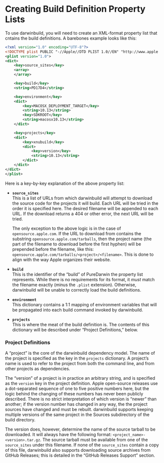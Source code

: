 # Creating Build Definition Property Lists

To use darwinbuild, you will need to create an XML-format property list that
cntains the build definitions. A barebones example looks like this:

```xml
<?xml version="1.0" encoding="UTF-8"?>
<!DOCTYPE plist PUBLIC "-//Apple//DTD PLIST 1.0//EN" "http://www.apple.com/DTDs/PropertyList-1.0.dtd">
<plist version="1.0">
<dict>
	<key>source_sites</key>
	<array>
	</array>

	<key>build</key>
	<string>PD17D4</string>

	<key>environment</key>
	<dict>
		<key>MACOSX_DEPLOYMENT_TARGET</key>
		<string>10.13</string>
		<key>SDKROOT</key>
		<string>macosx10.13</string>
	</dict>

	<key>projects</key>
	<dict>
		<key>xnubuild</key>
		<dict>
			<key>version</key>
			<string>10.13</string>
		</dict>
	</dict>
</dict>
</plist>
```

Here is a key-by-key explanation of the above property list:

* **`source_sites`**  
  This is a list of URLs from which darwinbuild will attempt to download the
  source code for the projects it will build. Each URL will be tried in the order
  it is specified here. The desired filename will be appended to each URL. If
  the download returns a 404 or other error, the next URL will be tried.

  The only exception to the above logic is in the case of `opensource.apple.com`.
  If the URL to download from contains the substring `opensource.apple.com/tarballs`,
  then the project name (the part of the filename to download before the first hyphen)
  will be prepended before the filename, like this: `opensource.apple.com/tarballs/<project>/<filename>`.
  This is done to align with the way Apple organizes their website.
* **`build`**  
  This is the identifier of the “build” of PureDarwin the property list represents.
  While there is no requirements for its format, it *must* match the filename exactly
  (minus the `.plist` extension). Otherwise, darwinbuild will be unable to correctly
  load the build definitions.
* **`environment`**  
  This dictionary contains a 1:1 mapping of environment variables that will
  be propagated into each build command invoked by darwinbuild.
* **`projects`**  
  This is where the meat of the build definition is. The contents of
  this dictionary will be described under “Project Definitions,” below.

### Project Definitions

A “project” is the core of the darwinbuild dependency model. The name of the project
is specified as the key in the `projects` dictionary. A project’s name is used to
refer to the project from both the command line, and from other projects as dependencies.

The “version” of a project is in practice an arbitrary string, and is specified as
the `version` key in the project definition. Apple open-source releases
use a dot-separated sequence of one to five positive numbers here, but the logic behind
the changing of these numbers has never been publicly described. There is no strict
interpretation of which version is “newer” than another; if the version number has changed
in any way, the the project sources have changed and must be rebuilt. darwinbuild supports
keeping multiple versions of the same project in the Sources subdirectory of the build directory.

The version does, however, determine the name of the source tarball to be downloaded.
It will always have the following format: `<project_name>-<version>.tar.gz`. The source
tarball must be available from one of the `source_sites` under this filename. If none
of the `source_sites` contain a copy of this file, darwinbuild also supports downloading
source archives from GitHub Releases; this is detailed in the “GitHub Releases Support” section.

